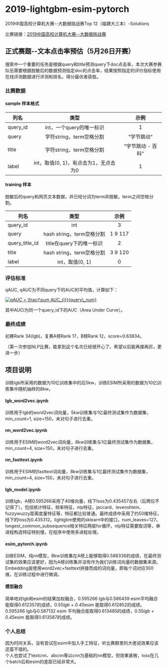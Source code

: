 # 2019-lightgbm-esim-pytorch
2019中国高校计算机大赛--大数据挑战赛Top 12（福建大三本）-Solutions

比赛链接：[2019中国高校计算机大赛--大数据挑战赛](https://www.kesci.com/home/competition/5cc51043f71088002c5b8840  "悬停显示文字")
## 正式赛题--文本点击率预估（5月26日开赛）
搜索中一个重要的任务是根据query和title预测query下doc点击率，本次大赛参赛队伍需要根据脱敏后的数据预测指定doc的点击率，结果按照指定的评价指标使用在线评测数据进行评测和排名，得分最优者获胜。

### 比赛数据
#### sample 样本格式
| 列名      | 类型     | 示例     |
| ---------- | :-----------:  | :-----------: |
| query_id     | int，一个query的唯一标识     | 1     |
| query     | 字符string，term空格分割     | "字节跳动"     |
| title     | 字符string，term空格分割     | "字节跳动 - 百科"     |
| label     | int，取值{0, 1}，有点击为1，无点击为0   | 1     |

#### training 样本
脱敏后的query和网页文本数据，并已经分词为term并脱敏，term之间空格分割。

| 列名      | 类型     | 示例     |
| ---------- | :-----------:  | :-----------: |
| query_id     | int     | 3     |
| query     | hash string，term空格分割    | 1 9 117     |
| query_title_id    | title在query下的唯一标识    | 2    |
| title     | hash string，term空格分割    | 3 9 120     |
| label     | int，取值{0, 1}   | 0     |

### 评估标准
qAUC, qAUC为不同query下的AUC的平均值，计算如下：

<a href="https://www.codecogs.com/eqnedit.php?latex=qAUC&space;=&space;\frac{\sum&space;AUC_{i}}{query\_num}" target="_blank"><img src="https://latex.codecogs.com/gif.latex?qAUC&space;=&space;\frac{\sum&space;AUC_{i}}{query\_num}" title="qAUC = \frac{\sum AUC_{i}}{query\_num}" /></a>

其中AUCi为同一个query_id下的AUC（Area Under Curve）。

### 最终成绩
初赛Rank 34(lgb)，复赛A榜Rank 17，B榜Rank 12，score=0.63834。

（第一次参加NLP比赛，能拿到这个名次已经很开心了。希望以后能再接再厉，更进一步）



## 项目说明
训练lgb所采用的数据为10亿训练集中的后5kw，训练ESIM所采用的数据为10亿训练集中随机抽样的8kw。

#### lgb_word2vec.ipynb
训练用于lgb的word2vec词向量，5kw训练集与1亿最终测试集作为数据集，min_count=1, size=150，未对句子进行去重。

#### nn_word2vec.ipynb
训练用于ESIM的word2vec词向量，8kw训练集与1亿最终测试集作为数据集，min_count=4, size=150，未对句子进行去重。

#### nn_fasttext.ipynb
训练用于ESIM的fasttext词向量，8kw训练集与1亿最终测试集作为数据集，min_count=4, size=150，未对句子进行去重。

#### lgb_model.ipynb
训练lgb，A榜0.595266采用了40维向量，线下loss为0.435457左右（后两位不记得了）。包括统计特征，频率特征，nlp特征，jaccard、levenshtein、fuzzywuzzy距离度量特征等，特征都比较普通。最终成绩中采用了约50维特征，线下的loss为0.435312。lightgbm使用的sklearn中的接口，num_leaves=127。
longest_common_subsequence相关特征两层for循环，nlp特征需要取词等，单进程构造特征特别慢，在程序中使用多进程处理。

#### esim_pytorch.ipynb
训练ESIM，纯nn模型，8kw训练集在A榜上能够取得0.588336的成绩，在最终测试集的效果应该更好，因为A榜训练集并没有作为我们训练词向量的数据集来源。Embedding层使用word2vec+fasttext拼接而成的词向量，即每个词对应300维，在训练过程中进行微调。

#### 模型融合
简单地对lgb和esim的结果加权融合，0.595266 lgb与0.586439 esim平均融合能取得0.612357的成绩，0.55*lgb + 0.45*esim 能取得0.612852的成绩。0.595266 lgb与0.587132 esim 平均融合能取得0.613485的成绩，0.55*lgb + 0.45*esim 能取得0.613587的成绩。


### 个人总结
因为时间关系，没有尝试在esim中加入手工特征，听比赛群里的大佬说效果应该还蛮不错的。\
个人也尝试了textcnn、abcnn等以cnn为基础的nn模型，但效果甚微，loss在几个batch后和esim的差距已经非常大。
